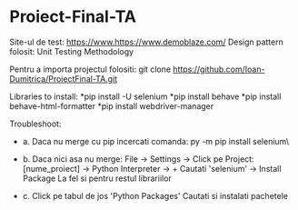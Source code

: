 # Proiect-Final-TA

Site-ul de test: https://www.https://www.demoblaze.com/ Design pattern folosit: Unit Testing Methodology

Pentru a importa projectul folositi: git clone https://github.com/Ioan-Dumitrica/ProiectFinal-TA.git

Libraries to install: 
*pip install -U selenium 
*pip install behave 
*pip install behave-html-formatter 
*pip install webdriver-manager

Troubleshoot: 
* a. Daca nu merge cu pip incercati comanda: py -m pip install selenium\

* b. Daca nici asa nu merge: File -> Settings -> Click pe Project: [nume_proiect] -> Python Interpreter -> + Cautati 'selenium' -> Install Package La fel si pentru restul librariilor

* c. Click pe tabul de jos 'Python Packages' Cautati si instalati pachetele
